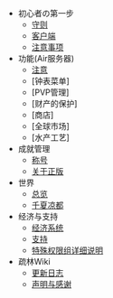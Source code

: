 - 初心者の第一步
	- [守则](/rules.md)
	- [客户端](/cilent.md)
	- [注意事项](/caution.md)
- 功能(Air服务器)
	- [注意](/Air/caution.md)
	- [钟表菜单]
	- [PVP管理]
	- [财产的保护]
	- [商店]
	- [全球市场]
	- [水产工艺]
- 成就管理
	- [称号](/honer/tag.md)
	- [关于正版](/honer/legal.md)
- 世界
	- [总览](/world/global.md)
	- [千夏凉都](/world/senkasuzu.md)
- 经济与支持
	- [经济系统](/eco/system.md)
	- [支持](/eco/support.md)
	- [特殊权限组详细说明](/eco/detail.md)
- 疏林Wiki
	- [更新日志](/changelogs.md)
	- [声明与感谢](/rights.md)